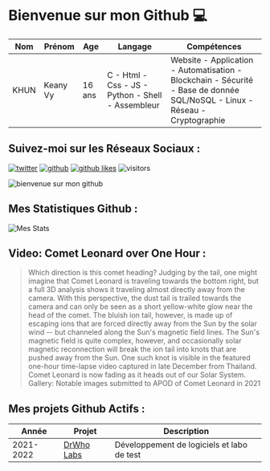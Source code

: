 # Bienvenue sur mon Github 💻
| Nom | Prénom | Age | Langage | Compétences |
|---  |---     |---  |---      |---
| KHUN | Keany Vy | 16 ans | C - Html - Css - JS - Python - Shell - Assembleur | Website - Application - Automatisation - Blockchain - Sécurité - Base de donnée SQL/NoSQL - Linux - Réseau - Cryptographie |

## Suivez-moi sur les Réseaux Sociaux :
[![twitter](https://img.shields.io/twitter/follow/thisiskeanyvy?style=social)](https://twitter.com/thisiskeanyvy)
[![github](https://img.shields.io/github/followers/thisiskeanyvy?style=social)](https://github.com/thisiskeanyvy?tab=followers)
[![github likes](https://img.shields.io/github/stars/thisiskeanyvy?style=social)](https://github.com/thisiskeanyvy)
![visitors](https://visitor-badge.glitch.me/badge?page_id=page.id=thisiskeanyvy.thisiskeanyvy)

![bienvenue sur mon github](https://thisiskeanyvy-hosting.pages.dev/banner.gif)

## Mes Statistiques Github :
![Mes Stats](https://github-readme-stats.vercel.app/api?username=thisiskeanyvy&show_icons=true&theme=radical)

## Video: Comet Leonard over One Hour :

> Which direction is this comet heading?  Judging by the tail, one might imagine that Comet Leonard is traveling towards the bottom right, but a full 3D analysis shows it traveling almost directly away from the camera.  With this perspective, the dust tail is trailed towards the camera and can only be seen as a short yellow-white glow near the head of the comet.  The bluish ion tail, however, is made up of escaping ions that are forced directly away from the Sun by the solar wind -- but channeled along the Sun's magnetic field lines.  The Sun's magnetic field is quite complex, however, and occasionally solar magnetic reconnection will break the ion tail into knots that are pushed away from the Sun. One such knot is visible in the featured one-hour time-lapse video captured in late December from Thailand.  Comet Leonard is now fading as it heads out of our Solar System.    Gallery:  Notable images submitted to APOD of Comet Leonard in 2021

## Mes projets Github Actifs :
| Année | Projet | Description |
|---   |---     |---          |
| 2021-2022 | [DrWho Labs](https://github.com/drwholabs) | Développement de logiciels et labo de test |